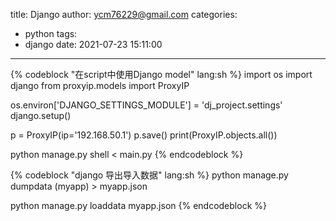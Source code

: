 title: Django
author: ycm76229@gmail.com
categories:
  - python
tags:
  - django
date: 2021-07-23 15:11:00
---

{% codeblock "在script中使用Django model" lang:sh %}
import os
import django
from proxyip.models import ProxyIP

os.environ['DJANGO_SETTINGS_MODULE'] = 'dj_project.settings'
django.setup()

p = ProxyIP(ip='192.168.50.1')
p.save()
print(ProxyIP.objects.all())

python manage.py shell < main.py
{% endcodeblock %}

{% codeblock "django 导出导入数据" lang:sh %}
python manage.py dumpdata (myapp) > myapp.json

python manage.py loaddata myapp.json
{% endcodeblock %}
